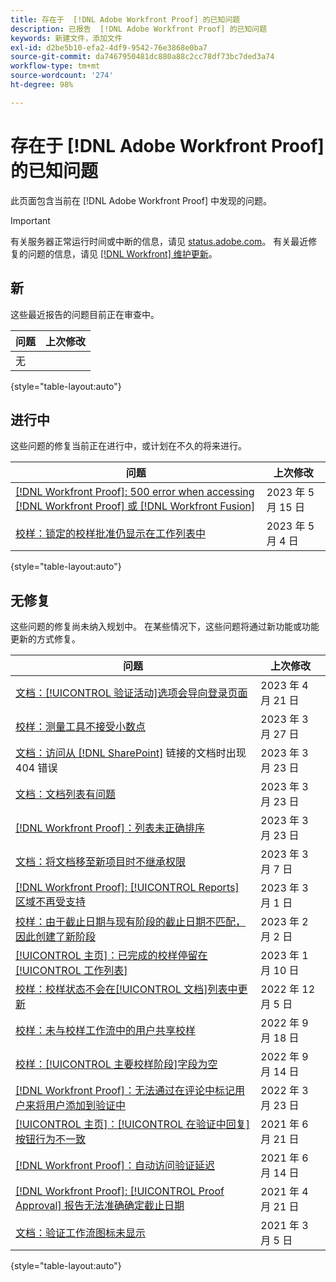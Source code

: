 ```yaml
---
title: 存在于  [!DNL Adobe Workfront Proof] 的已知问题
description: 已报告  [!DNL Adobe Workfront Proof] 的已知问题
keywords: 新建文件，添加文件
exl-id: d2be5b10-efa2-4df9-9542-76e3868e0ba7
source-git-commit: da7467950481dc880a88c2cc78df73bc7ded3a74
workflow-type: tm+mt
source-wordcount: '274'
ht-degree: 98%

---
```


# 存在于 [!DNL Adobe Workfront Proof] 的已知问题

此页面包含当前在 [!DNL Adobe Workfront Proof] 中发现的问题。

>[!IMPORTANT]
>
>有关服务器正常运行时间或中断的信息，请见 [status.adobe.com](https://status.adobe.com)。 有关最近修复的问题的信息，请见 [[!DNL Workfront]  维护更新](../maintenance/current-updates.md)。

## 新

这些最近报告的问题目前正在审查中。

| **问题** | **上次修改** |
| -----------------------------------------------------------------| ----------------- |
| 无 |  |

{style="table-layout:auto"}

## 进行中

这些问题的修复当前正在进行中，或计划在不久的将来进行。

| **问题** | **上次修改** |
| -----------------------------------------------------------------| ----------------- |
| [[!DNL Workfront Proof]: 500 error when accessing [!DNL Workfront Proof] 或 [!DNL Workfront Fusion]](known-issues-workfront-proof/proof-500-error-getallproofs.md) | 2023 年 5 月 15 日 |
| [校样：锁定的校样批准仍显示在工作列表中](known-issues-workfront/wf-proofs-locked-proofs-in-worklist.md) | 2023 年 5 月 4 日 |

{style="table-layout:auto"}

## 无修复

这些问题的修复尚未纳入规划中。 在某些情况下，这些问题将通过新功能或功能更新的方式修复。

| **问题** | **上次修改** |
| -----------------------------------------------------------------| ----------------- |
| [文档：[!UICONTROL 验证活动]选项会导向登录页面](known-issues-workfront/wf-documents-taken-to-login-screen.md) | 2023 年 4 月 21 日 |
| [校样：测量工具不接受小数点](known-issues-workfront/wf-proofs-measure-not-not-accepting-decimals.md) | 2023 年 3 月 27 日 |
| [文档：访问从  [!DNL SharePoint]](known-issues-workfront/wf-documents-404-when-accessing-document-in-sharepoint.md) 链接的文档时出现 404 错误 | 2023 年 3 月 23 日 |
| [文档：文档列表有问题](known-issues-workfront/wf-documents-list-missing-elements.md) | 2023 年 3 月 23 日 |
| [[!DNL Workfront Proof]：列表未正确排序](known-issues-workfront-proof/proof-lists-not-sorted-correctly.md) | 2023 年 3 月 23 日 |
| [文档：将文档移至新项目时不继承权限](known-issues-workfront/wf-documents-permissions-not-interited-when-moved.md) | 2023 年 3 月 7 日 |
| [[!DNL Workfront Proof]: [!UICONTROL Reports]  区域不再受支持](known-issues-workfront-proof/proof-reports-analytics-not-working.md) | 2023 年 3 月 1 日 |
| [校样：由于截止日期与现有阶段的截止日期不匹配，因此创建了新阶段](known-issues-workfront-proof/proof-new-stage-created.md) | 2023 年 2 月 2 日 |
| [[!UICONTROL 主页]：已完成的校样停留在[!UICONTROL 工作列表]](known-issues-workfront-proof/completed-proofs-stuck-in-the-work-list.md) | 2023 年 1 月 10 日 |
| [校样：校样状态不会在[!UICONTROL 文档]列表中更新](known-issues-workfront/wf-documents-status-not-updating-in-document-list.md) | 2022 年 12 月 5 日 |
| [校样：未与校样工作流中的用户共享校样](known-issues-workfront-proof/proof-user-in-stage-does-not-get-access.md) | 2022 年 9 月 18 日 |
| [校样：[!UICONTROL 主要校样阶段]字段为空](known-issues-workfront/wf-documents-stages-do-not-populate-on-proof.md) | 2022 年 9 月 14 日 |
| [[!DNL Workfront Proof]：无法通过在评论中标记用户来将用户添加到验证中](known-issues-workfront-proof/cannot-add-user-to-proof.md) | 2022 年 3 月 23 日 |
| [[!UICONTROL 主页]：[!UICONTROL 在验证中回复]按钮行为不一致](known-issues-workfront-proof/reply-in-proof-button-behavior-is-inconsistent.md) | 2021 年 6 月 21 日 |
| [[!DNL Workfront Proof]：自动访问验证延迟](known-issues-workfront-proof/automatic-access-to-proofs-are-delayed.md) | 2021 年 6 月 14 日 |
| [[!DNL Workfront Proof]: [!UICONTROL Proof Approval] 报告无法准确确定截止日期](known-issues-workfront-proof/proof-approval-report-cant-accurately-determine-deadlines.md) | 2021 年 4 月 21 日 |
| [文档：验证工作流图标未显示](known-issues-workfront-proof/proof-workflow-icon-is-not-displaying.md) | 2021 年 3 月 5 日 |

{style="table-layout:auto"}

